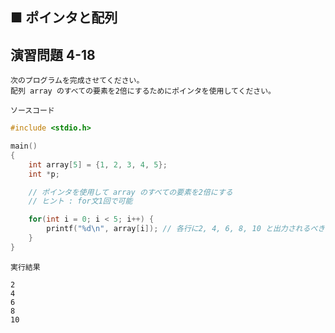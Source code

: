 ## ■ ポインタと配列

## 演習問題 4-18

```
次のプログラムを完成させてください。
配列 array のすべての要素を2倍にするためにポインタを使用してください。
```

`ソースコード`

```c
#include <stdio.h>

main()
{
    int array[5] = {1, 2, 3, 4, 5};
    int *p;

    // ポインタを使用して array のすべての要素を2倍にする
    // ヒント : for文1回で可能

    for(int i = 0; i < 5; i++) {
        printf("%d\n", array[i]); // 各行に2, 4, 6, 8, 10 と出力されるべき
    }
}
```

`実行結果`

```
2
4
6
8
10
```

<!--

`模範回答`
<details>
<summary>回答を見る</summary>

```c
#include <stdio.h>

int main() {
    int array[5] = {1, 2, 3, 4, 5};
    int *p;

    // ポインタを使用して array のすべての要素を2倍にする
    for (p = array; p < array + 5; p++) {
        *p *= 2;
    }

    for(int i = 0; i < 5; i++) {
        printf("%d\n", array[i]); // 各行に2, 4, 6, 8, 10 と出力される
    }
    return 0;
}
```

</details>

-->